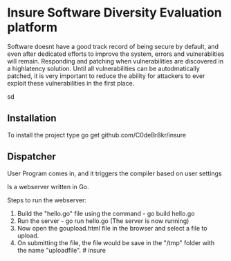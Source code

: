# Insure Software Diversity Evaluation platform

Software doesnt have a good track record of being secure by default, and even after dedicated efforts to improve the system, errors and vulnerablities will remain. Responding and patching when vulnerabilities are discovered in a highlatency solution. Until all vulnerabilities can be autodmatically patched, it is very important to reduce the ability for attackers to ever exploit these vulnerabilities in the first place.

sd


## Installation
To install the project type go get github.com/C0deBr8kr/insure

## Dispatcher
User Program comes in, and it triggers the compiler based on user settings

Is a webserver written in Go.

Steps to run the webserver:

1. Build the "hello.go" file using the command - go build hello.go
2. Run the server - go run hello.go
(The server is now running)
3. Now open the goupload.html file in the browser and select a file to upload.
4. On submitting the file, the file would be save in the "/tmp" folder with the name "uploadfile". # insure
